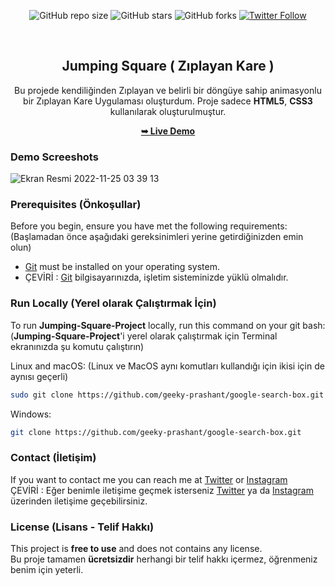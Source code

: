 <div align="center">
  
  ![GitHub repo size](https://img.shields.io/github/repo-size/tolgaugurlu/Jumping-Square-Project)
  ![GitHub stars](https://img.shields.io/github/stars/tolgaugurlu/Jumping-Square-Project)
  ![GitHub forks](https://img.shields.io/github/forks/tolgaugurlu/Jumping-Square-Project?style=social)
  [![Twitter Follow](https://img.shields.io/twitter/follow/tolgaugurlu?style=social)](https://twitter.com/intent/follow?screen_name=tolgaugurlu)
  
  <br>
  <h2 align="center">Jumping Square ( Zıplayan Kare )</h2>

  Bu projede kendiliğinden Zıplayan ve belirli bir döngüye sahip animasyonlu bir Zıplayan Kare Uygulaması oluşturdum. Proje sadece **HTML5**, **CSS3** kullanılarak oluşturulmuştur.

  <a href="https://tolgaugurlu.github.io/Jumping-Square-Project"><strong>➥ Live Demo</strong></a>

</div>

### Demo Screeshots

![Ekran Resmi 2022-11-25 03 39 13](https://user-images.githubusercontent.com/85436268/203878735-b80bd615-a986-4e13-a908-48e3b2bcb297.png)

### Prerequisites (Önkoşullar)

Before you begin, ensure you have met the following requirements:
(Başlamadan önce aşağıdaki gereksinimleri yerine getirdiğinizden emin olun)

* [Git](https://git-scm.com/downloads "Download Git") must be installed on your operating system.
* ÇEVİRİ : [Git](https://git-scm.com/downloads "Download Git") bilgisayarınızda, işletim sisteminizde yüklü olmalıdır.

### Run Locally (Yerel olarak Çalıştırmak İçin)

To run **Jumping-Square-Project** locally, run this command on your git bash:
(**Jumping-Square-Project**'i yerel olarak çalıştırmak için Terminal ekranınızda şu komutu çalıştırın)

Linux and macOS:
(Linux ve MacOS aynı komutları kullandığı için ikisi için de aynısı geçerli)

```bash
sudo git clone https://github.com/geeky-prashant/google-search-box.git
```

Windows:

```bash
git clone https://github.com/geeky-prashant/google-search-box.git
```

### Contact (İletişim)

If you want to contact me you can reach me at [Twitter](https://www.twitter.com/tolgaaugurlu) or 
[Instagram](https://www.instagram.com/tolgaaugurlu)<br>
ÇEVİRİ : Eğer benimle iletişime geçmek isterseniz [Twitter](https://www.twitter.com/tolgaaugurlu) ya da [Instagram](https://www.instagram.com/tolgaaugurlu) üzerinden iletişime geçebilirsiniz.

### License (Lisans - Telif Hakkı)

This project is **free to use** and does not contains any license. <br>
Bu proje tamamen **ücretsizdir** herhangi bir telif hakkı içermez, öğrenmeniz benim için yeterli.
